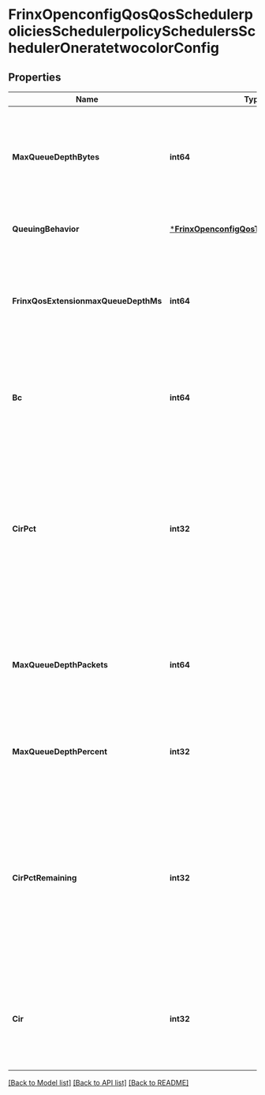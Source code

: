 # FrinxOpenconfigQosQosSchedulerpoliciesSchedulerpolicySchedulersSchedulerOneratetwocolorConfig

## Properties
Name | Type | Description | Notes
------------ | ------------- | ------------- | -------------
**MaxQueueDepthBytes** | **int64** | Optional[When the scheduler is specified to be a shaper - the maximum depth of the queue in bytes is the value specified by this leaf.] REF:Optional.empty | [optional] [default to null]
**QueuingBehavior** | [***FrinxOpenconfigQosTypesQueueBehavior**](frinx.openconfig.qos.types.QueueBehavior.md) | Optional[The type of scheduler that is being configured.] REF:Optional.empty | [optional] [default to null]
**FrinxQosExtensionmaxQueueDepthMs** | **int64** | Optional[When the scheduler is specified to be a shaper - the maximum depth of the queue in miliseconds is the value specified by this leaf.] REF:Optional.empty | [optional] [default to null]
**Bc** | **int64** | Optional[Committed burst size for the single-rate token bucket scheduler.  This value represents the depth of the token bucket.] REF:Optional.empty | [optional] [default to null]
**CirPct** | **int32** | Optional[Committed information rate for the single-rate token bucket scheduler. This value represents the rate at which tokens are added to the bucket. It is expressed as a percentage of the total bandwidth allocated to the context in which the scheduler is referenced.] REF:Optional.empty | [optional] [default to null]
**MaxQueueDepthPackets** | **int64** | Optional[When the scheduler is specified to be a shaper - the maximum depth of the queue in packets is the value specified by this leaf.] REF:Optional.empty | [optional] [default to null]
**MaxQueueDepthPercent** | **int32** | Optional[The queue depth specified as a percentage of the total available buffer that is avaialble.] REF:Optional.empty | [optional] [default to null]
**CirPctRemaining** | **int32** | Optional[Committed information rate for the single-rate token bucket scheduler. This value represents the rate at which tokens are added to the bucket. It is expressed as a percentage of the unallocated bandwidth available in the context in which the scheduled is referenced.] REF:Optional.empty | [optional] [default to null]
**Cir** | **int32** | Optional[Committed information rate for the single-rate token bucket scheduler.  This value represents the rate at which tokens are added to the bucket.] REF:Optional.empty | [optional] [default to null]

[[Back to Model list]](../README.md#documentation-for-models) [[Back to API list]](../README.md#documentation-for-api-endpoints) [[Back to README]](../README.md)


